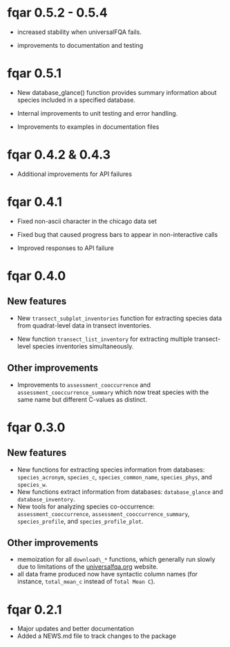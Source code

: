 

# fqar 0.5.2 - 0.5.4

* increased stability when universalFQA fails.

* improvements to documentation and testing

# fqar 0.5.1

* New database_glance() function provides summary information about species included in a specified database.

* Internal improvements to unit testing and error handling. 

* Improvements to examples in documentation files

# fqar 0.4.2 & 0.4.3

* Additional improvements for API failures

# fqar 0.4.1

* Fixed non-ascii character in the chicago data set

* Fixed bug that caused progress bars to appear in non-interactive calls

* Improved responses to API failure

# fqar 0.4.0

## New features

* New `transect_subplot_inventories` function for extracting species data from quadrat-level data in transect inventories.

* New function `transect_list_inventory` for extracting multiple transect-level species inventories simultaneously.

## Other improvements

* Improvements to `assessment_cooccurrence` and `assessment_cooccurrence_summary` which now treat species with the same name but different C-values as distinct.

# fqar 0.3.0

## New features

* New functions for extracting species information from databases: `species_acronym`, `species_c`, `species_common_name`, `species_phys`, and `species_w`.
* New functions extract information from databases: `database_glance` and `database_inventory`. 
* New tools for analyzing species co-occurrence: `assessment_cooccurrence`, `assessment_cooccurrence_summary`, `species_profile`, and `species_profile_plot`.

## Other improvements

* memoization for all `download\_*` functions, which generally run slowly due to limitations of the [universalfqa.org](https://universalfqa.org/) website.
* all data frame produced now have syntactic column names (for instance, `total_mean_c` instead of `Total Mean C`).


# fqar 0.2.1

* Major updates and better documentation
* Added a NEWS.md file to track changes to the package

